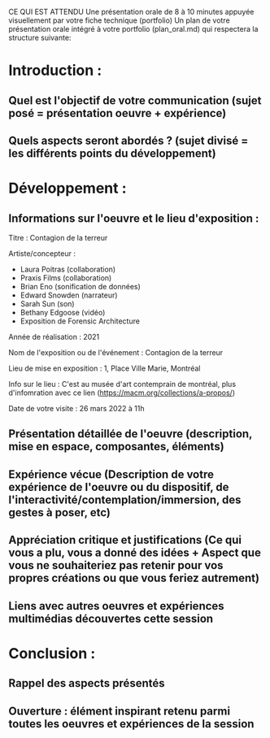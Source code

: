 CE QUI EST ATTENDU
Une présentation orale de 8 à 10 minutes appuyée visuellement par votre fiche technique (portfolio)
Un plan de votre présentation orale intégré à votre portfolio (plan_oral.md) qui respectera la structure suivante:

# Introduction :

## Quel est l'objectif de votre communication (sujet posé = présentation oeuvre + expérience)

## Quels aspects seront abordés ? (sujet divisé = les différents points du développement)

# Développement :

## Informations sur l'oeuvre et le lieu d'exposition :

Titre :
Contagion de la terreur

Artiste/concepteur :
- Laura Poitras (collaboration)
- Praxis Films (collaboration)
- Brian Eno (sonification de données)
- Edward Snowden (narrateur)
- Sarah Sun (son)
- Bethany Edgoose (vidéo)
- Exposition de Forensic Architecture

Année de réalisation :
2021

Nom de l'exposition ou de l'événement :
Contagion de la terreur

Lieu de mise en exposition :
1, Place Ville Marie, Montréal

Info sur le lieu :
C'est au musée d'art contemprain de montréal, plus d'infomration avec ce lien (https://macm.org/collections/a-propos/)

Date de votre visite :
26 mars 2022 à 11h

## Présentation détaillée de l'oeuvre (description, mise en espace, composantes, éléments)

## Expérience vécue (Description de votre expérience de l'oeuvre ou du dispositif, de l'interactivité/contemplation/immersion, des gestes à poser, etc)

## Appréciation critique et justifications (Ce qui vous a plu, vous a donné des idées + Aspect que vous ne souhaiteriez pas retenir pour vos propres créations ou que vous feriez autrement)

## Liens avec autres oeuvres et expériences multimédias découvertes cette session

# Conclusion :

## Rappel des aspects présentés

## Ouverture : élément inspirant retenu parmi toutes les oeuvres et expériences de la session
